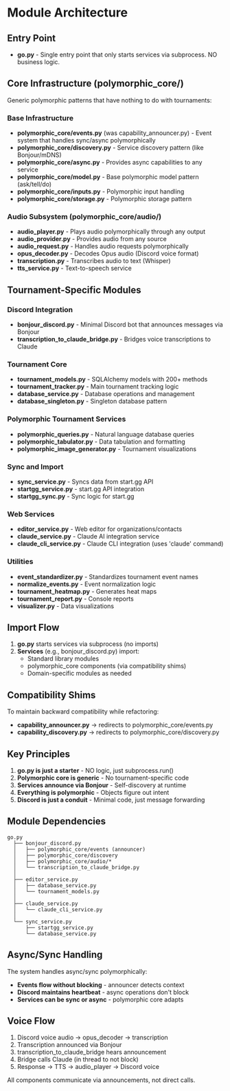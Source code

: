 # Module Architecture

## Entry Point
- **go.py** - Single entry point that only starts services via subprocess. NO business logic.

## Core Infrastructure (polymorphic_core/)
Generic polymorphic patterns that have nothing to do with tournaments:

### Base Infrastructure
- **polymorphic_core/events.py** (was capability_announcer.py) - Event system that handles sync/async polymorphically
- **polymorphic_core/discovery.py** - Service discovery pattern (like Bonjour/mDNS)
- **polymorphic_core/async.py** - Provides async capabilities to any service
- **polymorphic_core/model.py** - Base polymorphic model pattern (ask/tell/do)
- **polymorphic_core/inputs.py** - Polymorphic input handling
- **polymorphic_core/storage.py** - Polymorphic storage pattern

### Audio Subsystem (polymorphic_core/audio/)
- **audio_player.py** - Plays audio polymorphically through any output
- **audio_provider.py** - Provides audio from any source
- **audio_request.py** - Handles audio requests polymorphically
- **opus_decoder.py** - Decodes Opus audio (Discord voice format)
- **transcription.py** - Transcribes audio to text (Whisper)
- **tts_service.py** - Text-to-speech service

## Tournament-Specific Modules

### Discord Integration
- **bonjour_discord.py** - Minimal Discord bot that announces messages via Bonjour
- **transcription_to_claude_bridge.py** - Bridges voice transcriptions to Claude

### Tournament Core
- **tournament_models.py** - SQLAlchemy models with 200+ methods
- **tournament_tracker.py** - Main tournament tracking logic
- **database_service.py** - Database operations and management
- **database_singleton.py** - Singleton database pattern

### Polymorphic Tournament Services
- **polymorphic_queries.py** - Natural language database queries
- **polymorphic_tabulator.py** - Data tabulation and formatting
- **polymorphic_image_generator.py** - Tournament visualizations

### Sync and Import
- **sync_service.py** - Syncs data from start.gg API
- **startgg_service.py** - start.gg API integration
- **startgg_sync.py** - Sync logic for start.gg

### Web Services
- **editor_service.py** - Web editor for organizations/contacts
- **claude_service.py** - Claude AI integration service
- **claude_cli_service.py** - Claude CLI integration (uses 'claude' command)

### Utilities
- **event_standardizer.py** - Standardizes tournament event names
- **normalize_events.py** - Event normalization logic
- **tournament_heatmap.py** - Generates heat maps
- **tournament_report.py** - Console reports
- **visualizer.py** - Data visualizations

## Import Flow

1. **go.py** starts services via subprocess (no imports)
2. **Services** (e.g., bonjour_discord.py) import:
   - Standard library modules
   - polymorphic_core components (via compatibility shims)
   - Domain-specific modules as needed

## Compatibility Shims
To maintain backward compatibility while refactoring:
- **capability_announcer.py** → redirects to polymorphic_core/events.py
- **capability_discovery.py** → redirects to polymorphic_core/discovery.py

## Key Principles

1. **go.py is just a starter** - NO logic, just subprocess.run()
2. **Polymorphic core is generic** - No tournament-specific code
3. **Services announce via Bonjour** - Self-discovery at runtime
4. **Everything is polymorphic** - Objects figure out intent
5. **Discord is just a conduit** - Minimal code, just message forwarding

## Module Dependencies

```
go.py
  ├── bonjour_discord.py
  │   ├── polymorphic_core/events (announcer)
  │   ├── polymorphic_core/discovery
  │   ├── polymorphic_core/audio/*
  │   └── transcription_to_claude_bridge.py
  │
  ├── editor_service.py
  │   ├── database_service.py
  │   └── tournament_models.py
  │
  ├── claude_service.py
  │   └── claude_cli_service.py
  │
  └── sync_service.py
      ├── startgg_service.py
      └── database_service.py
```

## Async/Sync Handling

The system handles async/sync polymorphically:
- **Events flow without blocking** - announcer detects context
- **Discord maintains heartbeat** - async operations don't block
- **Services can be sync or async** - polymorphic core adapts

## Voice Flow

1. Discord voice audio → opus_decoder → transcription
2. Transcription announced via Bonjour
3. transcription_to_claude_bridge hears announcement
4. Bridge calls Claude (in thread to not block)
5. Response → TTS → audio_player → Discord voice

All components communicate via announcements, not direct calls.